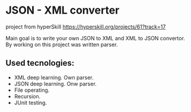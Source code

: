 # JSON - XML converter
project from hyperSkill
https://hyperskill.org/projects/61?track=17

Main goal is to write your own JSON to XML and XML to JSON convertor. By working on this project was written parser.

## Used tecnologies:
 - XML deep learning. Own parser.
 - JSON deep learning. Onw parser.
 - File operating.
 - Recursion.
 - JUnit testing.
